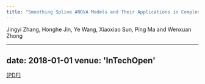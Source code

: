 ```yaml
---
title: "Smoothing Spline ANOVA Models and Their Applications in Complex and Massive Datasets"
---
```


Jingyi Zhang, Honghe Jin, Ye Wang, Xiaoxiao Sun, Ping Ma and Wenxuan Zhong

---
date: 2018-01-01
venue: 'InTechOpen'
---

[[PDF]](http://joyeecat.github.io/files/Smoothing.pdf)
